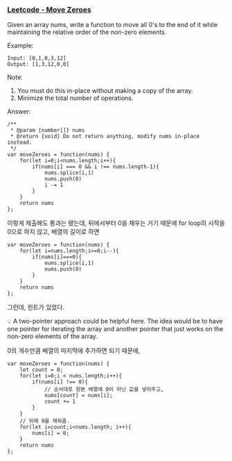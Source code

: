 ### [Leetcode - Move Zeroes](https://leetcode.com/problems/move-zeroes/)

Given an array nums, write a function to move all 0's to the end of it while maintaining the relative order of the non-zero elements.

Example: 
```
Input: [0,1,0,3,12]
Output: [1,3,12,0,0]
```

Note:

1. You must do this in-place without making a copy of the array.
2. Minimize the total number of operations.

Answer:
```
/**
 * @param {number[]} nums
 * @return {void} Do not return anything, modify nums in-place instead.
 */
var moveZeroes = function(nums) {
    for(let i=0;i<nums.length;i++){
        if(nums[i] === 0 && i !== nums.length-1){
            nums.splice(i,1)
            nums.push(0)
            i -= 1
        }
    }
    return nums
};
```

이렇게 제출해도 통과는 됐는데, 뒤에서부터 0을 채우는 거기 때문에 for loop의 시작을 0으로 하지 않고, 배열의 길이로 하면

```
var moveZeroes = function(nums) {
    for(let i=nums.length;i>=0;i--){
        if(nums[i]===0){
            nums.splice(i,1)
            nums.push(0)
        }
    }
    return nums
};
```

그런데, 힌트가 있었다.

:bulb: A two-pointer approach could be helpful here. The idea would be to have one pointer for iterating the array and another pointer that just works on the non-zero elements of the array.

0의 개수만큼 배열의 마지막에 추가하면 되기 때문에,

```
var moveZeroes = function(nums) {
    let count = 0;
    for(let i=0;i < nums.length;i++){
        if(nums[i] !== 0){
            // 순서대로 원본 배열에 0이 아닌 값을 넣어주고,
            nums[count] = nums[i];
            count += 1
        }
    }
    // 뒤에 0을 채워줌.
    for(let i=count;i<nums.length; i++){
        nums[i] = 0;
    }
    return nums
};
```


